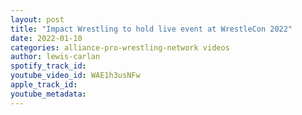 ```yaml
---
layout: post
title: "Impact Wrestling to hold live event at WrestleCon 2022"
date: 2022-01-10
categories: alliance-pro-wrestling-network videos
author: lewis-carlan
spotify_track_id: 
youtube_video_id: WAE1h3usNFw
apple_track_id: 
youtube_metadata: 
---
```

